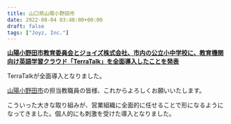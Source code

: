 ```yaml
---
title: 山口県山陽小野田市
date: 2022-08-04 03:48:00+00:00
draft: false
tags: ["Joyz, Inc."]
---
```


**[山陽小野田市教育委員会とジョイズ株式会社、市内の公立小中学校に、教育機関向け英語学習クラウド「TerraTalk」を全面導入したことを発表](https://prtimes.jp/main/html/rd/p/000000019.000017644.html)**

TerraTalkが全面導入となりました。

[山陽小野田市](https://www.city.sanyo-onoda.lg.jp)の担当教職員の皆様、これからよろしくお願いいたします。

こういった大きな取り組みが、営業組織に全面的に任せることで形になるようになってきました。個人的にも刺激を受けた導入となりました。
